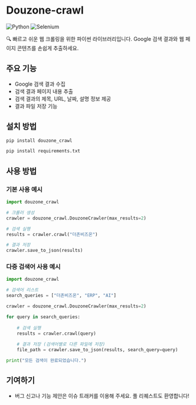 # Douzone-crawl

![Python](https://img.shields.io/badge/python-3.12+-blue.svg)
![Selenium](https://img.shields.io/badge/selenium-4.0+-green.svg)

🔍 빠르고 쉬운 웹 크롤링을 위한 파이썬 라이브러리입니다. Google 검색 결과와 웹 페이지 콘텐츠를 손쉽게 추출하세요.

## 주요 기능

- Google 검색 결과 수집
- 검색 결과 페이지 내용 추출
- 검색 결과의 제목, URL, 날짜, 설명 정보 제공
- 결과 파일 저장 기능

## 설치 방법
```bash
pip install douzone_crawl
```
```bash
pip install requirements.txt
```

## 사용 방법

### 기본 사용 예시

```python
import douzone_crawl

# 크롤러 생성
crawler = douzone_crawl.DouzoneCrawler(max_results=2)

# 검색 실행
results = crawler.crawl("더존비즈온")

# 결과 저장
crawler.save_to_json(results)
```

### 다중 검색어 사용 예시

```python
import douzone_crawl

# 검색어 리스트
search_queries = ["더존비즈온", "ERP", "AI"]

crawler = douzone_crawl.DouzoneCrawler(max_results=2)

for query in search_queries:
    
    # 검색 실행
    results = crawler.crawl(query)
    
    # 결과 저장 (검색어별로 다른 파일에 저장)
    file_path = crawler.save_to_json(results, search_query=query)

print("모든 검색이 완료되었습니다.")
```

## 기여하기

- 버그 신고나 기능 제안은 이슈 트래커를 이용해 주세요. 풀 리퀘스트도 환영합니다!
